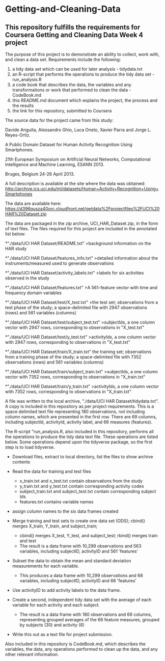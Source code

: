# Getting-and-Cleaning-Data
## This repository fulfills the requirements for Coursera Getting and Cleaning Data Week 4 project

The purpose of this project is to demonstrate an ability to collect, work with, and clean a data set. Requirements include the following:
  1) a tidy data set which can be used for later analysis - tidydata.txt
  2) an R-script that performs the operations to produce the tidy data set - run_analysis.R
  3) a code book that describes the data, the variables and any transformations or work that performed to clean the data - CodeBook.md
  4) this README.md document which explains the project, the process and the results
  5) the link for this repository, submitted to Coursera
  
The source data for the project came from this study:

  Davide Anguita, Alessandro Ghio, Luca Oneto, Xavier Parra and Jorge L. Reyes-Ortiz.
  
  A Public Domain Dataset for Human Activity Recognition Using Smartphones.
  
  21th European Symposium on Artificial Neural Networks, Computational Intelligence and Machine Learning, ESANN 2013.
  
  Bruges, Belgium 24-26 April 2013.
  

A full description is available at the site where the data was obtained:
  http://archive.ics.uci.edu/ml/datasets/Human+Activity+Recognition+Using+Smartphones

The data are available here:
  https://d396qusza40orc.cloudfront.net/getdata%2Fprojectfiles%2FUCI%20HAR%20Dataset.zip
  
The data are packaged in the zip archive, UCI_HAR_Dataset.zip, in the form of text files.  The files required for this project are included in the annotated list below:

  *"./data/UCI HAR Dataset/README.txt"
      >background information on the HAR study
      
  *"./data/UCI HAR Dataset/features_info.txt"
      >detailed information about the instruments/measured used to generate observations
      
      

  *"./data/UCI HAR Dataset/activity_labels.txt"
      >labels for six activities observed in the study


  *"./data/UCI HAR Dataset/features.txt"
      >A 561-feature vector with time and frequency domain variables

  *"./data/UCI HAR Dataset/test/X_test.txt"
      >the test set; observations from a test phase of the study; a space-delimited file with 2947 observations (rows) and 561 variables (columns) 


  *"./data/UCI HAR Dataset/test/subject_test.txt"
      >subjectIds, a one column vector with 2947 rows, corresponding to observations in "X_test.txt"


  *"./data/UCI HAR Dataset/test/y_test.txt"
      >activityIds, a one column vector with 2947 rows, corresponding to observations in "X_test.txt"

  *"./data/UCI HAR Dataset/train/X_train.txt"
      the training set; observations from a training phase of the study; a space-delimited file with 7352 observations (rows) and 561 variables (columns) 

  *"./data/UCI HAR Dataset/train/subject_train.txt"
      >subjectIds, a one column vector with 7352 rows, corresponding to observations in "X_train.txt"

  *"./data/UCI HAR Dataset/train/y_train.txt"
      >activityIds, a one column vector with 7352 rows, corresponding to observations in "X_train.txt"

A file was written to the local archive, "./data/UCI HAR Dataset/tidydata.txt".  A copy is included in this repository as per project requirements.  This is a space delimited text file representing 180 observations, not including column names, which are presented in the first row.  There are 69 columns, including subjectId, activityId, activity label, and 66 measures (features).  

The R-script "run_analysis.R, also included in this repository, performs all the operations to produce the tidy data text file.  These operations are listed below. Some operations depend upon the tidyverse package, so the first step is to load tidyverse.

- Download files, extract to local directory, list the files to show archive contents

- Read the data for training and test files
  - x_train.txt and x_test.txt contain observations from the study
  - y_train.txt and y_test.txt contain corresponding activity codes
  - subject_train.txt and subject_test.txt contain corresponding subject Ids
  - features.txt contains variable names

- assign column names to the six data frames created

- Merge training and test sets to create one data set (ODS); cbind() merges X_train, Y_train, and subject_train;
  - cbind() merges X_test, Y_test, and subject_test; rbind() merges train and test
  - The result is a data frame with 10,299 observations and 563 variables, including subjectID, activityID and 561 'features'

- Subset the data to obtain the mean and standard deviation measurements for each variable.
  - This produces a data frame with 10,299 observations and 68 variables, including subjectID, activityID and 66 'features'

- Use activityID to add activity labels to the data frame.

- Create a second, independent tidy data set with the average of each variable for each activity and each subject.
  - The result is a data frame with 180 observations and 69 columns, representing grouped averages of the 66 feature measures, grouped by subjects (30) and activity (6)
  
- Write this out as a text file for project submission.

Also included in this repository is CodeBook.md, which describes the variables, the data, any operations performed to clean up the data, and any other relevant information.
